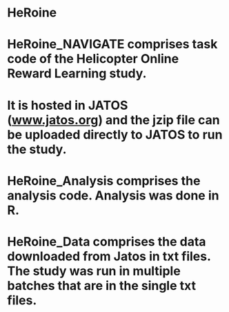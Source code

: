# HeRoine


# HeRoine_NAVIGATE comprises task code of the Helicopter Online Reward Learning study.
# It is hosted in JATOS (www.jatos.org) and the jzip file can be uploaded directly to JATOS to run the study.

# HeRoine_Analysis comprises the analysis code. Analysis was done in R.

# HeRoine_Data comprises the data downloaded from Jatos in txt files. The study was run in multiple batches that are in the single txt files.
